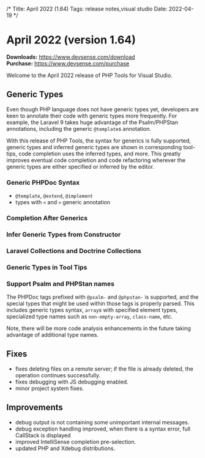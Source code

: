 /*
Title: April 2022 (1.64)
Tags: release notes,visual studio
Date: 2022-04-19
*/

# April 2022 (version 1.64)

**Downloads:** https://www.devsense.com/download<br/>
**Purchase:** https://www.devsense.com/purchase

Welcome to the April 2022 release of PHP Tools for Visual Studio.

## Generic Types

Even though PHP language does not have generic types yet, developers are keen to annotate their code with generic types more frequently. For example, the Laravel 9 takes huge advantage of the Psalm/PHPStan annotations, including the generic `@template`s annotation.

With this release of PHP Tools, the syntax for generics is fully supported, generic types and inferred generic types are shown in corresponding tool-tips, code completion uses the inferred types, and more. This greatly improves eventual code completion and code refactoring wherever the generic types are either specified or inferred by the editor.

### Generic PHPDoc Syntax

- `@template`, `@extend`, `@implement`
- types with `<` and `>` generic annotation

### Completion After Generics

### Infer Generic Types from Constructor

### Laravel Collections and Doctrine Collections

### Generic Types in Tool Tips

### Support Psalm and PHPStan names

The PHPDoc tags prefixed with `@psalm-` and `@phpstan-` is supported, and the special types that might be used within those tags is properly parsed. This includes generic types syntax, `array`s with specified element types, specialized type names such as `non-empty-array`, `class-name`, etc.

Note, there will be more code analysis enhancements in the future taking advantage of additional type names.

## Fixes

- fixes deleting files on a remote server; if the file is already deleted, the operation continues successfully.
- fixes debugging with JS debugging enabled.
- minor project system fixes.

## Improvements

- debug output is not containing some unimportant internal messages.
- debug exception handling improved, when there is a syntax error, full CallStack is displayed
- improved IntelliSense completion pre-selection.
- updated PHP and Xdebug distributions.
